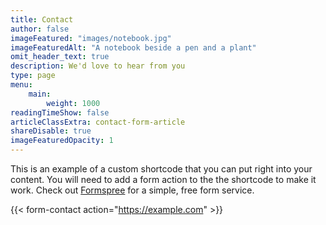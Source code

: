 ```yaml
---
title: Contact
author: false
imageFeatured: "images/notebook.jpg"
imageFeaturedAlt: "A notebook beside a pen and a plant"
omit_header_text: true
description: We'd love to hear from you
type: page
menu:
    main:
        weight: 1000
readingTimeShow: false
articleClassExtra: contact-form-article
shareDisable: true
imageFeaturedOpacity: 1
---
```


This is an example of a custom shortcode that you can put right into your content. You will need to add a form action to the the shortcode to make it work. Check out [Formspree](https://formspree.io/) for a simple, free form service.

{{< form-contact action="https://example.com" >}}
